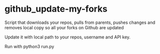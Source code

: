# github_update-my-forks

Script that downloads your repos, pulls from parents, pushes changes and removes local copy so all your forks on Github are updated

Update it with local path to your repos, username and API key.

Run with python3 run.py
